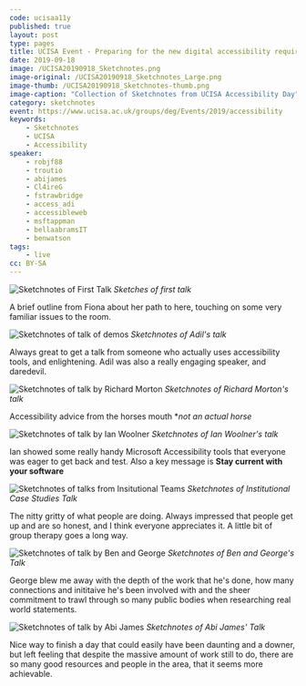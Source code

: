 ```yaml
---
code: ucisaa11y
published: true
layout: post
type: pages
title: UCISA Event - Preparing for the new digital accessibility requirements
date: 2019-09-18
image: /UCISA20190918_Sketchnotes.png
image-original: /UCISA20190918_Sketchnotes_Large.png
image-thumb: /UCISA20190918_Sketchnotes-thumb.png
image-caption: "Collection of Sketchnotes from UCISA Accessibility Day"
category: sketchnotes
event: https://www.ucisa.ac.uk/groups/deg/Events/2019/accessibility
keywords:
    - Sketchnotes
    - UCISA
    - Accessibility
speaker:
    - robjf88
    - troutio
    - abijames
    - Cl4ireG
    - fstrawbridge
    - access_adi
    - accessibleweb
    - msftappman
    - bellaabramsIT
    - benwatson
tags:
    - live
cc: BY-SA
---
```


![Sketchnotes of First Talk](/images/ucisa2019/UCISA20190918_Sketchnotes-01.png )
*Sketches of first talk*

A brief outline from Fiona about her path to here, touching on some very familiar issues to the room.

![Sketchnotes of talk of demos](/images/ucisa2019/UCISA20190918_Sketchnotes-02.png )
*Sketchnotes of Adil's talk*

Always great to get a talk from someone who actually uses accessibility tools, and enlightening. Adil was also a really engaging speaker, and daredevil.

![Sketchnotes of talk by Richard Morton](/images/ucisa2019/UCISA20190918_Sketchnotes-03.png )
*Sketchnotes of Richard Morton's talk*

Accessibility advice from the horses mouth *_not an actual horse_

![Sketchnotes of talk by Ian Woolner](/images/ucisa2019/UCISA20190918_Sketchnotes-04.png )
*Sketchnotes of Ian Woolner's talk*

Ian showed some really handy Microsoft Accessibility tools that everyone was eager to get back and test. Also a key message is **Stay current with your software**

![Sketchnotes of talks from Insitutional Teams](/images/ucisa2019/UCISA20190918_Sketchnotes-05.png )
*Sketchnotes of Institutional Case Studies Talk*

The nitty gritty of what people are doing. Always impressed that people get up and are so honest, and I think everyone appreciates it. A little bit of group therapy goes a long way.

![Sketchnotes of talk by Ben and George](/images/ucisa2019/UCISA20190918_Sketchnotes-06.png )
*Sketchnotes of Ben and George's Talk*

George blew me away with the depth of the work that he's done, how many connections and inititaive he's been involved with and the sheer commitment to trawl through so many public bodies when researching real world statements. 

![Sketchnotes of talk by Abi James](/images/ucisa2019/UCISA20190918_Sketchnotes-07.png )
*Sketchnotes of Abi James' Talk*

Nice way to finish a day that could easily have been daunting and a downer, but left feeling that despite the massive amount of work still to do, there are so many good resources and people in the area, that it seems more achievable.
